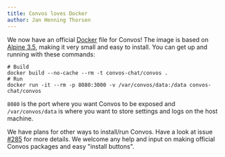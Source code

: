 ```yaml
---
title: Convos loves Docker
author: Jan Henning Thorsen
---
```


We now have an official [Docker](https://github.com/convos-chat/convos/pkgs/container/convos)
file for Convos! The image is based on [Alpine 3.5](https://alpinelinux.org/),
making it very small and easy to install. You can get up and running with
these commands:

    # Build
    docker build --no-cache --rm -t convos-chat/convos .
    # Run
    docker run -it --rm -p 8080:3000 -v /var/convos/data:/data convos-chat/convos

<!--more-->

`8080` is the port where you want Convos to be exposed and `/var/convos/data`
is where you want to store settings and logs on the host machine.

We have plans for other ways to install/run Convos. Have a look at issue
[#285](https://github.com/convos-chat/convos/issues/285) for more details. We
welcome any help and input on making official Convos packages and easy
"install buttons".
